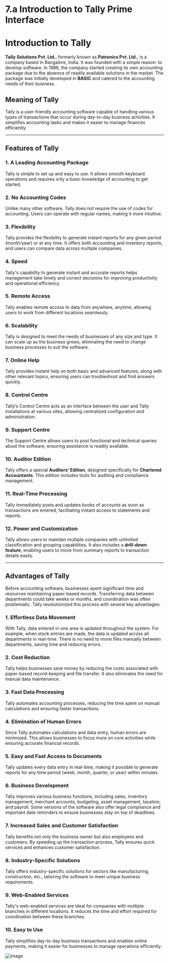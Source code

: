# 7.a Introduction to Tally Prime Interface

# Introduction to Tally

**Tally Solutions Pvt. Ltd.**, formerly known as **Patronics Pvt. Ltd.**, is a company based in Bangalore, India. It was founded with a simple reason: to develop software. In 1986, the company started creating its own accounting package due to the absence of readily available solutions in the market. The package was initially developed in **BASIC** and catered to the accounting needs of their business.

## Meaning of Tally

Tally is a user-friendly accounting software capable of handling various types of transactions that occur during day-to-day business activities. It simplifies accounting tasks and makes it easier to manage finances efficiently.

---

## Features of Tally

### 1. A Leading Accounting Package
Tally is simple to set up and easy to use. It allows smooth keyboard operations and requires only a basic knowledge of accounting to get started.

### 2. No Accounting Codes
Unlike many other software, Tally does not require the use of codes for accounting. Users can operate with regular names, making it more intuitive.

### 3. Flexibility
Tally provides the flexibility to generate instant reports for any given period (month/year) or at any time. It offers both accounting and inventory reports, and users can compare data across multiple companies.

### 4. Speed
Tally's capability to generate instant and accurate reports helps management take timely and correct decisions for improving productivity and operational efficiency.

### 5. Remote Access
Tally enables remote access to data from anywhere, anytime, allowing users to work from different locations seamlessly.

### 6. Scalability
Tally is designed to meet the needs of businesses of any size and type. It can scale up as the business grows, eliminating the need to change business processes to suit the software.

### 7. Online Help
Tally provides instant help on both basic and advanced features, along with other relevant topics, ensuring users can troubleshoot and find answers quickly.

### 8. Control Centre
Tally’s Control Centre acts as an interface between the user and Tally installations at various sites, allowing centralized configuration and administration.

### 9. Support Centre
The Support Centre allows users to post functional and technical queries about the software, ensuring assistance is readily available.

### 10. Auditor Edition
Tally offers a special **Auditors’ Edition**, designed specifically for **Chartered Accountants**. This edition includes tools for auditing and compliance management.

### 11. Real-Time Processing
Tally immediately posts and updates books of accounts as soon as transactions are entered, facilitating instant access to statements and reports.

### 12. Power and Customization
Tally allows users to maintain multiple companies with unlimited classification and grouping capabilities. It also includes a **drill-down feature**, enabling users to move from summary reports to transaction details easily.

---

## Advantages of Tally

Before accounting software, businesses spent significant time and resources maintaining paper-based records. Transferring data between departments could take weeks or months, and coordination was often problematic. Tally revolutionized this process with several key advantages:

### 1. Effortless Data Movement
With Tally, data entered in one area is updated throughout the system. For example, when stock entries are made, the data is updated across all departments in real-time. There is no need to move files manually between departments, saving time and reducing errors.

### 2. Cost Reduction
Tally helps businesses save money by reducing the costs associated with paper-based record-keeping and file transfer. It also eliminates the need for manual data maintenance.

### 3. Fast Data Processing
Tally automates accounting processes, reducing the time spent on manual calculations and ensuring faster transactions.

### 4. Elimination of Human Errors
Since Tally automates calculations and data entry, human errors are minimized. This allows businesses to focus more on core activities while ensuring accurate financial records.

### 5. Easy and Fast Access to Documents
Tally updates every data entry in real-time, making it possible to generate reports for any time period (week, month, quarter, or year) within minutes.

### 6. Business Development
Tally improves various business functions, including sales, inventory management, merchant accounts, budgeting, asset management, taxation, and payroll. Some versions of the software also offer legal compliance and important date reminders to ensure businesses stay on top of deadlines.

### 7. Increased Sales and Customer Satisfaction
Tally benefits not only the business owner but also employees and customers. By speeding up the transaction process, Tally ensures quick services and enhances customer satisfaction.

### 8. Industry-Specific Solutions
Tally offers industry-specific solutions for sectors like manufacturing, construction, etc., tailoring the software to meet unique business requirements.

### 9. Web-Enabled Services
Tally's web-enabled services are ideal for companies with multiple branches in different locations. It reduces the time and effort required for coordination between these branches.

### 10. Easy to Use
Tally simplifies day-to-day business transactions and enables online payments, making it easier for businesses to manage operations efficiently.

![image](https://github.com/user-attachments/assets/aee366e5-eda6-426a-a79f-bddb2de628cd)
